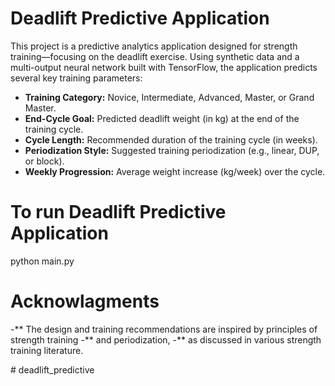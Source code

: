 
# Deadlift Predictive Application

This project is a predictive analytics application designed for strength training—focusing on the deadlift exercise. 
Using synthetic data and a multi-output neural network built with TensorFlow, the application predicts
several key training parameters:
  
- **Training Category:** Novice, Intermediate, Advanced, Master, or Grand Master.
- **End-Cycle Goal:** Predicted deadlift weight (in kg) at the end of the training cycle.
- **Cycle Length:** Recommended duration of the training cycle (in weeks).
- **Periodization Style:** Suggested training periodization (e.g., linear, DUP, or block).
- **Weekly Progression:** Average weight increase (kg/week) over the cycle.

# To run Deadlift Predictive Application

python main.py


# Acknowlagments 
-** The design and training recommendations are inspired by principles of strength training 
-** and periodization, 
-** as discussed in various strength training literature.

#   d e a d l i f t _ p r e d i c t i v e  
 